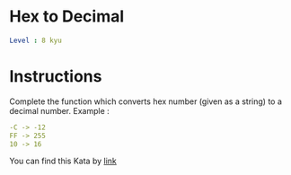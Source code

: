 # Hex to Decimal

```yaml
Level : 8 kyu
```



# Instructions
Complete the function which converts hex number (given as a string) to a decimal number.
Example :
```yaml
-C -> -12
FF -> 255
10 -> 16
```

You can find this Kata by [link](https://www.codewars.com/kata/57a4d500e298a7952100035d/train/java)